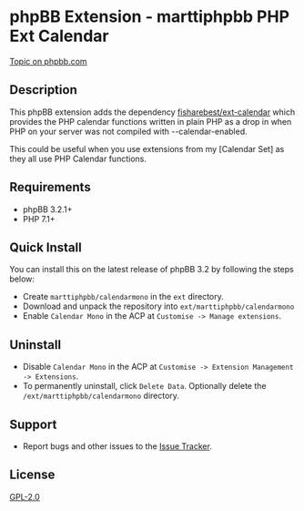# phpBB Extension - marttiphpbb PHP Ext Calendar

[Topic on phpbb.com](https://www.phpbb.com/community/viewtopic.php?f=456&t=)

## Description

This phpBB extension adds the dependency [fisharebest/ext-calendar](https://github.com/fisharebest/ext-calendar) which provides the PHP calendar functions written in plain PHP as a drop in when PHP on your server was not compiled with --calendar-enabled.

This could be useful when you use extensions from my [Calendar Set] as they all use PHP Calendar functions.

## Requirements

* phpBB 3.2.1+
* PHP 7.1+

## Quick Install

You can install this on the latest release of phpBB 3.2 by following the steps below:

* Create `marttiphpbb/calendarmono` in the `ext` directory.
* Download and unpack the repository into `ext/marttiphpbb/calendarmono`
* Enable `Calendar Mono` in the ACP at `Customise -> Manage extensions`.

## Uninstall

* Disable `Calendar Mono` in the ACP at `Customise -> Extension Management -> Extensions`.
* To permanently uninstall, click `Delete Data`. Optionally delete the `/ext/marttiphpbb/calendarmono` directory.

## Support

* Report bugs and other issues to the [Issue Tracker](https://github.com/marttiphpbb/phpbb-ext-calendarmono/issues).

## License

[GPL-2.0](license.txt)

